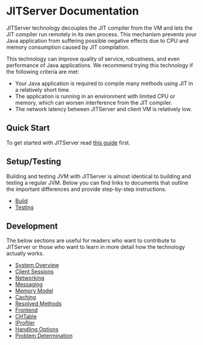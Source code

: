 <!--
Copyright (c) 2018, 2021 IBM Corp. and others

This program and the accompanying materials are made available under
the terms of the Eclipse Public License 2.0 which accompanies this
distribution and is available at https://www.eclipse.org/legal/epl-2.0/
or the Apache License, Version 2.0 which accompanies this distribution and
is available at https://www.apache.org/licenses/LICENSE-2.0.

This Source Code may also be made available under the following
Secondary Licenses when the conditions for such availability set
forth in the Eclipse Public License, v. 2.0 are satisfied: GNU
General Public License, version 2 with the GNU Classpath
Exception [1] and GNU General Public License, version 2 with the
OpenJDK Assembly Exception [2].

[1] https://www.gnu.org/software/classpath/license.html
[2] https://openjdk.org/legal/assembly-exception.html

SPDX-License-Identifier: EPL-2.0 OR Apache-2.0 OR GPL-2.0 WITH Classpath-exception-2.0 OR LicenseRef-GPL-2.0 WITH Assembly-exception
-->

# JITServer Documentation

JITServer technology decouples the JIT compiler from the VM and lets the JIT compiler run remotely in its own process. This mechanism prevents your Java application from suffering possible negative effects due to CPU and memory consumption caused by JIT compilation.

This technology can improve quality of service, robustness, and even performance of Java applications. We recommend trying this technology if the following criteria are met:

- Your Java application is required to compile many methods using JIT in a relatively short time.
- The application is running in an environment with limited CPU or memory, which can worsen interference from the JIT compiler.
- The network latency between JITServer and client VM is relatively low.

## Quick Start

To get started with JITServer read [this guide](Usage.md) first.

## Setup/Testing

Building and testing JVM with JITServer is almost identical to building and testing a regular JVM.
Below you can find links to documents that outline the important differences and provide step-by-step instructions.

- [Build](Build.md)
- [Testing](Testing.md)

## Development

The below sections are useful for readers who want to contribute to JITServer
or those who want to learn in more detail how the technology actually works.

- [System Overview](Overview.md)
- [Client Sessions](ClientSession.md)
- [Networking](Networking.md)
- [Messaging](Messaging.md)
- [Memory Model](Memory.md)
- [Caching](Caching.md)
- [Resolved Methods](ResolvedMethod.md)
- [Frontend](Frontend.md)
- [CHTable](CHTable.md)
- [IProfiler](IProfiler.md)
- [Handling Options](OptionsDev.md)
- [Problem Determination](Problem.md)

